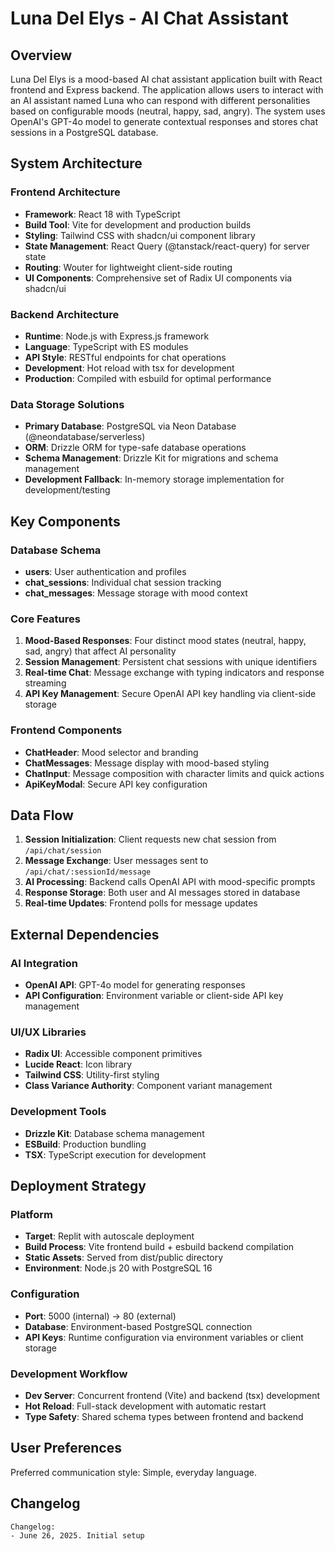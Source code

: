 # Luna Del Elys - AI Chat Assistant

## Overview

Luna Del Elys is a mood-based AI chat assistant application built with React frontend and Express backend. The application allows users to interact with an AI assistant named Luna who can respond with different personalities based on configurable moods (neutral, happy, sad, angry). The system uses OpenAI's GPT-4o model to generate contextual responses and stores chat sessions in a PostgreSQL database.

## System Architecture

### Frontend Architecture
- **Framework**: React 18 with TypeScript
- **Build Tool**: Vite for development and production builds
- **Styling**: Tailwind CSS with shadcn/ui component library
- **State Management**: React Query (@tanstack/react-query) for server state
- **Routing**: Wouter for lightweight client-side routing
- **UI Components**: Comprehensive set of Radix UI components via shadcn/ui

### Backend Architecture
- **Runtime**: Node.js with Express.js framework
- **Language**: TypeScript with ES modules
- **API Style**: RESTful endpoints for chat operations
- **Development**: Hot reload with tsx for development
- **Production**: Compiled with esbuild for optimal performance

### Data Storage Solutions
- **Primary Database**: PostgreSQL via Neon Database (@neondatabase/serverless)
- **ORM**: Drizzle ORM for type-safe database operations
- **Schema Management**: Drizzle Kit for migrations and schema management
- **Development Fallback**: In-memory storage implementation for development/testing

## Key Components

### Database Schema
- **users**: User authentication and profiles
- **chat_sessions**: Individual chat session tracking
- **chat_messages**: Message storage with mood context

### Core Features
1. **Mood-Based Responses**: Four distinct mood states (neutral, happy, sad, angry) that affect AI personality
2. **Session Management**: Persistent chat sessions with unique identifiers
3. **Real-time Chat**: Message exchange with typing indicators and response streaming
4. **API Key Management**: Secure OpenAI API key handling via client-side storage

### Frontend Components
- **ChatHeader**: Mood selector and branding
- **ChatMessages**: Message display with mood-based styling
- **ChatInput**: Message composition with character limits and quick actions
- **ApiKeyModal**: Secure API key configuration

## Data Flow

1. **Session Initialization**: Client requests new chat session from `/api/chat/session`
2. **Message Exchange**: User messages sent to `/api/chat/:sessionId/message`
3. **AI Processing**: Backend calls OpenAI API with mood-specific prompts
4. **Response Storage**: Both user and AI messages stored in database
5. **Real-time Updates**: Frontend polls for message updates

## External Dependencies

### AI Integration
- **OpenAI API**: GPT-4o model for generating responses
- **API Configuration**: Environment variable or client-side API key management

### UI/UX Libraries
- **Radix UI**: Accessible component primitives
- **Lucide React**: Icon library
- **Tailwind CSS**: Utility-first styling
- **Class Variance Authority**: Component variant management

### Development Tools
- **Drizzle Kit**: Database schema management
- **ESBuild**: Production bundling
- **TSX**: TypeScript execution for development

## Deployment Strategy

### Platform
- **Target**: Replit with autoscale deployment
- **Build Process**: Vite frontend build + esbuild backend compilation
- **Static Assets**: Served from dist/public directory
- **Environment**: Node.js 20 with PostgreSQL 16

### Configuration
- **Port**: 5000 (internal) → 80 (external)
- **Database**: Environment-based PostgreSQL connection
- **API Keys**: Runtime configuration via environment variables or client storage

### Development Workflow
- **Dev Server**: Concurrent frontend (Vite) and backend (tsx) development
- **Hot Reload**: Full-stack development with automatic restart
- **Type Safety**: Shared schema types between frontend and backend

## User Preferences

Preferred communication style: Simple, everyday language.

## Changelog

```
Changelog:
- June 26, 2025. Initial setup
```